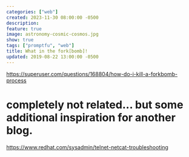 ```yaml
---
categories: ["web"]
created: 2023-11-30 08:00:00 -0500
description:
feature: true
image: astronomy-cosmic-cosmos.jpg
show: true
tags: ["promptfu", "web"]
title: What in the fork[bomb]!
updated: 2019-08-22 13:00:00 -0500
---
```

https://superuser.com/questions/168804/how-do-i-kill-a-forkbomb-process

# completely not related... but some additional inspiration for another blog.
https://www.redhat.com/sysadmin/telnet-netcat-troubleshooting
